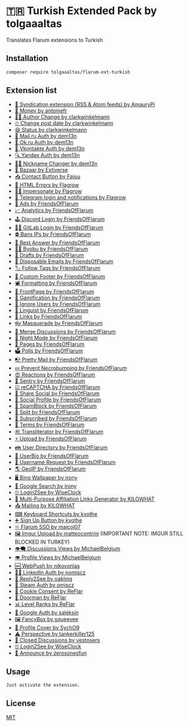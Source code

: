 # 🇹🇷 Turkish Extended Pack by tolgaaaltas

Translates Flarum extensions to Turkish

## Installation

```bash
composer require tolgaaaltas/flarum-ext-turkish
```

## Extension list

- [🌊 Syndication extension (RSS & Atom feeds) by AmauryPi](https://discuss.flarum.org/d/4395-syndication-extension-rss-atom-feeds)
- [🤑 Money by antoinefr](https://discuss.flarum.org/d/4699-money-extension)
- [🤹‍♂️ Author Change by clarkwinkelmann](https://discuss.flarum.org/d/21731-discussion-and-post-author-change)
- [⏲ Change post date by clarkwinkelmann](https://discuss.flarum.org/d/21247-change-post-date)
- [😆 Status by clarkwinkelmann](https://discuss.flarum.org/d/21983-user-status)
- [📮 Mail.ru Auth by dem13n](https://github.com/Dem13n/auth-mailru)
- [🧍‍ Ok.ru Auth by dem13n](https://github.com/Dem13n/auth-odnoklassniki)
- [💭 Vkontakte Auth by dem13n](https://github.com/Dem13n/auth-vkontakte)
- [🔍 Yandex Auth by dem13n](https://github.com/Dem13n/auth-yandex)
- [🤹‍♀️ Nickname Changer by dem13n](https://github.com/Dem13n/nickname-changer)
- [🛒 Bazaar by Extiverse](https://github.com/extiverse/bazaar)
- [📥 Contact Button by Fajuu](https://discuss.flarum.org/d/18228-contact-button)
- [🧯 HTML Errors by Flagrow](https://discuss.flarum.org/d/10784-custom-html-error-pages)
- [🕵️‍♂️ Impersonate by Flagrow](https://discuss.flarum.org/d/9868-flagrow-impersonate-login-as-other-users)
- [🛫 Telegram login and notifications by Flagrow](https://discuss.flarum.org/d/9033-telegram-login-and-notifications-by-flagrow)
- [🤑 Ads by FriendsOfFlarum](https://discuss.flarum.org/d/4785-flagrow-ads-bombarding-your-users-with-ads-everywhere-if-you-want)
- [📈 Analytics by FriendsOfFlarum](https://discuss.flarum.org/d/1983-flagrow-analytics-extension-tracking-user-visits)
- [🕹 Discord Login by FriendsOfFlarum](https://discuss.flarum.org/d/20184-friendsofflarum-discord-login)
- [👩‍💻 GitLab Login by FriendsOfFlarum](https://discuss.flarum.org/d/20371-friendsofflarum-gitlab-login)
- [⛔ Bans IPs by FriendsOfFlarum](https://discuss.flarum.org/d/20949-friendsofflarum-ban-ips)
- [💬 Best Answer by FriendsOfFlarum](https://discuss.flarum.org/d/21894-friendsofflarum-best-answer)
- [👨‍💻 Byobu by FriendsOfFlarum](https://discuss.flarum.org/d/4762-friendsofflarum-by-bu-well-integrated-advanced-private-discussions)
- [💾 Drafts by FriendsOfFlarum](https://discuss.flarum.org/d/20957-friendsofflarum-drafts)
- [📧 Disposable Emails by FriendsOfFlarum](https://discuss.flarum.org/d/20457-friendsofflarum-disposable-emails)
- [🏷 Follow Tags by FriendsOfFlarum](https://discuss.flarum.org/d/20525-friendsofflarum-follow-tags)
- [📝 Custom Footer by FriendsOfFlarum](https://discuss.flarum.org/d/17774-friendsofflarum-custom-footer)
- [📽 Formatting by FriendsOfFlarum](https://discuss.flarum.org/d/17770-friendsofflarum-formatting)
- [📑 FrontPage by FriendsOfFlarum](https://discuss.flarum.org/d/19256-friendsofflarum-frontpage)
- [🎰 Gamification by FriendsOfFlarum](https://discuss.flarum.org/d/20671-friendsofflarum-gamification)
- [🤬 Ignore Users by FriendsOfFlarum](https://discuss.flarum.org/d/20681-friendsofflarum-ignore-users)
- [👅 Linguist by FriendsOfFlarum](https://discuss.flarum.org/d/7026-flagrow-linguist-customize-translations-with-ease)
- [🔗 Links by FriendsOfFlarum](https://discuss.flarum.org/d/18335-friendsofflarum-links)
- [👓 Masquerade by FriendsOfFlarum](https://discuss.flarum.org/d/5791-masquerade-by-friendsofflarum-the-user-profile-builder)
- [🤝 Merge Discussions by FriendsOfFlarum](https://discuss.flarum.org/d/19460-friendsofflarum-merge-discussions)
- [🌃 Night Mode by FriendsOfFlarum](https://discuss.flarum.org/d/21492-friendsofflarum-night-mode)
- [📃 Pages by FriendsOfFlarum](https://discuss.flarum.org/d/18301-friendsofflarum-pages)
- [🗳 Polls by FriendsOfFlarum](https://discuss.flarum.org/d/20586-friendsofflarum-polls)
- [📭 Pretty Mail by FriendsOfFlarum](https://discuss.flarum.org/d/11178-friendsofflarum-pretty-mail/)
- [💤 Prevent Necrobumping by FriendsOfFlarum](https://discuss.flarum.org/d/18312-friendsofflarum-prevent-necrobumping)
- [😍 Reactions by FriendsOfFlarum](https://discuss.flarum.org/d/20655-friendsofflarum-reactions)
- [🗿 Sentry by FriendsOfFlarum](https://discuss.flarum.org/d/18089-friendsofflarum-sentry)
- [☑ reCAPTCHA by FriendsOfFlarum](https://discuss.flarum.org/d/18399-friendsofflarum-recaptcha)
- [💌 Share Social by FriendsOfFlarum](https://discuss.flarum.org/d/20401-friendsofflarum-share-social)
- [🤳 Social Profile by FriendsOfFlarum](https://discuss.flarum.org/d/18775-friendsofflarum-social-profile)
- [🚷 SpamBlock by FriendsOfFlarum](https://discuss.flarum.org/d/17772-friendsofflarum-spamblock)
- [👐 Split by FriendsOfFlarum](https://discuss.flarum.org/d/1903-friendsofflarum-split-separates-posts-to-a-new-discussion)
- [🏃 Subscribed by FriendsOfFlarum](https://discuss.flarum.org/d/20917-friendsofflarum-subscribed)
- [📄 Terms by FriendsOfFlarum](https://discuss.flarum.org/d/11714-fof-terms-ask-your-users-to-accept-tos-and-privacy-policy/)
- [㊗️ Transliterator by FriendsOfFlarum](https://discuss.flarum.org/d/18074-friendsofflarum-url-transliterator)
- [⚡ Upload by FriendsOfFlarum](https://discuss.flarum.org/d/4154-flagrow-upload-the-intelligent-file-attachment-extension)
- [👪 User Directory by FriendsOfFlarum](https://discuss.flarum.org/d/5682-user-directory-by-friendsofflarum)
- [📖 UserBio by FriendsOfFlarum](https://discuss.flarum.org/d/17775-friendsofflarum-user-bio)
- [🎃 Username Request by FriendsOfFlarum](https://discuss.flarum.org/d/20956-friendsofflarum-username-request)
- [🌎 GeoIP by FriendsOfFlarum](https://discuss.flarum.org/d/21493-friendsofflarum-geoip)
- [🖥 Bing Wallpaper by irony](https://github.com/892768447/flarum-ext-bing-wallpaper)
- [🔦 Google Search by irony](https://github.com/892768447/flarum-ext-google-search)
- [🙄 Login2See by WiseClock](https://discuss.flarum.org/d/5168-login2see)
- [💱 Multi-Purpose Affiliation Links Generator by KILOWHAT](https://discuss.flarum.org/d/21833-multi-purpose-affiliation-links-generator)
- [📤 Mailing by KILOWHAT](https://discuss.flarum.org/d/20443-mailing-by-kilowhat)
- [⌨ Keyboard Shortcuts by kvothe](https://discuss.flarum.org/d/19301-keyboard-shortcuts)
- [➕ Sign Up Button by kvothe](https://discuss.flarum.org/d/18812-sign-up-button)
- [♾ Flarum SSO by maicol07](https://discuss.flarum.org/d/21666-single-sign-on-sso-with-wordpress-integration)
- [🖼 Imgur Upload by matteocontrini](https://discuss.flarum.org/d/18491-imgur-upload-simple-image-upload-from-the-editor) (IMPORTANT NOTE: IMGUR STILL BLOCKED IN TURKEY)
- [👁‍🗨 Discussions Views by MichaelBelgium](https://discuss.flarum.org/d/7339-discussion-views)
- [👁 Profile Views by MichaelBelgium](https://discuss.flarum.org/d/7596-profile-views)
- [🆕 WebPush by nikovonlas](https://discuss.flarum.org/d/20784-onesignal-web-push-notifications)
- [👨‍💼 LinkedIn Auth by nomiscz](https://discuss.flarum.org/d/20263-linkedin-auth)
- [👀 Reply2See by oakling](https://discuss.flarum.org/d/18899-reply-2-see)
- [🎲 Steam Auth by omiscz](https://discuss.flarum.org/d/19750-steam-auth)
- [🍪 Cookie Consent by ReFlar](https://discuss.flarum.org/d/10395-cookie-consent)
- [🚪 Doorman by ReFlar](https://discuss.flarum.org/d/17845-doorman-by-reflar)
- [📊 Level Ranks by ReFlar](https://discuss.flarum.org/d/15052-levels-ranks-by-reflar)
- [🔎 Google Auth by saleksin](https://discuss.flarum.org/d/18250-google-login)
- [🖼 FancyBox by squeevee](https://discuss.flarum.org/d/19535-fancybox-extension-beta)
- [📔 Profile Cover by SychO9](https://github.com/SychO9/flarum-profile-cover)
- [⚠ Perspective by tankerkiller125](https://discuss.flarum.org/d/21784-perspective-api)
- [🚧 Closed Discussions by vestosers](https://discuss.flarum.org/d/21698-hiqstd-closed-discussion)
- [🙄 Login2See by WiseClock](https://discuss.flarum.org/d/5168-login2see)
- [📣 Announce by zerosonesfun](https://github.com/zerosonesfun/announce)

## Usage

```
Just activate the extension.
```

## License
[MIT](https://choosealicense.com/licenses/mit/)
